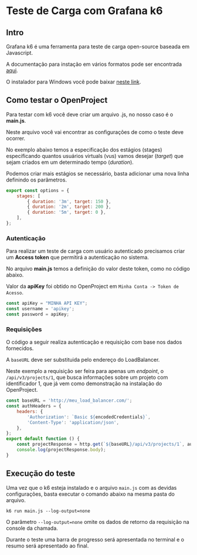 # Teste de Carga com Grafana k6

## Intro

Grafana k6 é uma ferramenta para teste de carga open-source baseada em Javascript.

A documentação para instação em vários formatos pode ser encontrada [aqui](https://k6.io/docs/get-started/installation/).

O instalador para Windows você pode baixar [neste link](https://dl.k6.io/msi/k6-latest-amd64.msi).

## Como testar o OpenProject

Para testar com k6 você deve criar um arquivo .js, no nosso caso é o **main.js**.

Neste arquivo você vai encontrar as configurações de como o teste deve ocorrer.

No exemplo abaixo temos a especificação dos estágios (stages) especificando quantos usuários virtuals (vus) vamos desejar (*target*) que sejam criados em um determinado tempo (*duration*).

Podemos criar mais estágios se necessário, basta adicionar uma nova linha definindo os parâmetros.


```javascript
export const options = {
    stages: [
        { duration: '3m', target: 150 },
        { duration: '2m', target: 200 },
        { duration: '5m', target: 0 },
    ],
};
```

### Autenticação

Para realizar um teste de carga com usuário autenticado precisamos criar um **Access token** que permitirá a autenticação no sistema.

No arquivo **main.js** temos a definição do valor deste token, como no código abaixo.

Valor da **apiKey** foi obtido no OpenProject em ``Minha Conta -> Token de Acesso``.


```javascript
const apiKey = "MINHA API KEY";
const username = 'apikey'; 
const password = apiKey;
```

### Requisições

O código a seguir realiza autenticação e requisição com base nos dados fornecidos.

A ``baseURL`` deve ser substituida pelo endereço do LoadBalancer.

Neste exemplo a requisição ser feira para apenas um *endpoint*, o ``/api/v3/projects/1``, que busca informações sobre um projeto com identificador 1, que já vem como demonstração na instalação do OpenProject.

```javascript
const baseURL = 'http://meu_load_balancer.com/';
const authHeaders = {
    headers: {
        'Authorization': `Basic ${encodedCredentials}`,
        'Content-Type': 'application/json',
    },
};
export default function () {
    const projectResponse = http.get(`${baseURL}/api/v3/projects/1`, authHeaders);
    console.log(projectResponse.body);
}
```

## Execução do teste

Uma vez que o k6 esteja instalado e o arquivo ``main.js`` com as devidas configurações, basta executar o comando abaixo na mesma pasta do arquivo. 

``k6 run main.js --log-output=none``

O parâmetro ``--log-output=none`` omite os dados de retorno da requisição na console da chamada.

Durante o teste uma barra de progresso será apresentada no terminal e o resumo será apresentado ao final.